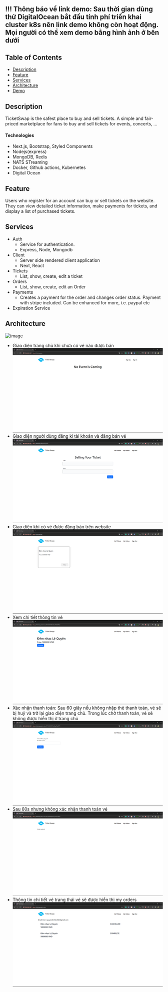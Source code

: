 ## !!! Thông báo về link demo: Sau thời gian dùng thử DigitalOcean bắt đầu tính phí triển khai cluster k8s nên link demo không còn hoạt động. Mọi người có thể xem demo bằng hình ảnh ở bên dưới

## Table of Contents

- [Description](#description)
- [Feature](#feature)
- [Services](#Services)
- [Architecture](#architecture)
- [Demo](#demo)

## Description

TicketSwap is the safest place to buy and sell tickets. A simple and fair-priced marketplace for fans to buy and sell tickets for events, concerts, ...

#### Technologies

- Next.js, Bootstrap, Styled Components
- Nodejs(express)
- MongoDB, Redis
- NATS STreaming
- Docker, Github actions, Kubernetes
- Digital Ocean

## Feature

Users who register for an account can buy or sell tickets on the website. They can view detailed ticket information, make payments for tickets, and display a list of purchased tickets.

## Services

- Auth
  - Service for authentication.
  - Express, Node, Mongodb
- Client
  - Server side rendered client application
  - Next, React
- Tickets
  - List, show, create, edit a ticket
- Orders
  - List, show, create, edit an Order
- Payments
  - Creates a payment for the order and changes order status. Payment with stripe included. Can be enhanced for more, i.e. paypal etc
- Expiration Service

## Architecture

![image](https://github.com/dinkloc/ticketing-microservices/assets/124766126/acedbf7f-9eef-41d8-958c-3d96b6a156da)

- Giao diện trang chủ khi chưa có vé nào được bán
  ![Alt text](/public/image.png)
- Giao diện người dùng đăng kí tài khoản và đăng bán vé
  ![Alt text](/public/image-1.png)
- Giao diện khi có vé được đăng bán trên website
  ![Alt text](/public/image-2.png)
- Xem chi tiết thông tin vé
  ![Alt text](/public/image-3.png)
- Xác nhận thanh toán: Sau 60 giây nếu không nhập thẻ thanh toán, vé sẽ bị huỷ và trở lại giao diện trang chủ. Trong lúc chờ thanh toán, vé sẽ không được hiển thị ở trang chủ
  ![Alt text](/public/image-4.png)
- Sau 60s nhưng không xác nhận thanh toán vé
  ![Alt text](/public/image-5.png)
- Thông tin chi tiết vé trang thái vé sẽ được hiển thị my orders
  ![Alt text](/public/image-6.png)
